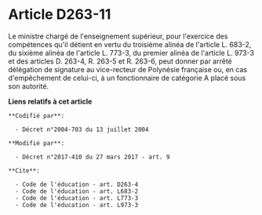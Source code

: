 # Article D263-11

Le ministre chargé de l'enseignement supérieur, pour l'exercice des compétences qu'il détient en vertu du troisième alinéa de
l'article L. 683-2,           du sixième alinéa de l'article L. 773-3, du premier alinéa de l'article L. 973-3 et des
articles D. 263-4, R. 263-5 et R. 263-6, peut donner par arrêté délégation de signature au vice-recteur de Polynésie
française ou, en cas d'empêchement de celui-ci, à un fonctionnaire de catégorie A placé sous son autorité.

**Liens relatifs à cet article**

	**Codifié par**:

	  - Décret n°2004-703 du 13 juillet 2004

	**Modifié par**:

	  - Décret n°2017-410 du 27 mars 2017 - art. 9

	**Cite**:

	  - Code de l'éducation - art. D263-4
	  - Code de l'éducation - art. L683-2
	  - Code de l'éducation - art. L773-3
	  - Code de l'éducation - art. L973-3
